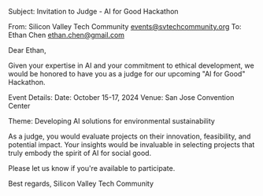Subject: Invitation to Judge - AI for Good Hackathon

From: Silicon Valley Tech Community <events@svtechcommunity.org>
To: Ethan Chen <ethan.chen@gmail.com>

Dear Ethan,

Given your expertise in AI and your commitment to ethical development, we would be honored to have you as a judge for our upcoming "AI for Good" Hackathon.

Event Details:
Date: October 15-17, 2024
Venue: San Jose Convention Center

Theme: Developing AI solutions for environmental sustainability

As a judge, you would evaluate projects on their innovation, feasibility, and potential impact. Your insights would be invaluable in selecting projects that truly embody the spirit of AI for social good.

Please let us know if you're available to participate.

Best regards,
Silicon Valley Tech Community
